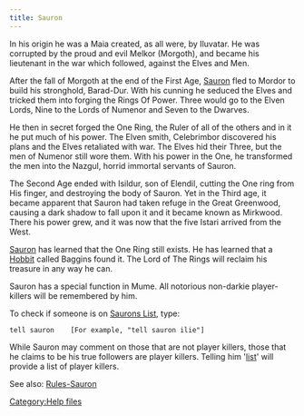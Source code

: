 ```yaml
---
title: Sauron
---
```


In his origin he was a Maia created, as all were, by Iluvatar. He was
corrupted by the proud and evil Melkor (Morgoth), and became his
lieutenant in the war which followed, against the Elves and Men.

After the fall of Morgoth at the end of the First Age,
[Sauron](Sauron "wikilink") fled to Mordor to build his stronghold,
Barad-Dur. With his cunning he seduced the Elves and tricked them into
forging the Rings Of Power. Three would go to the Elven Lords, Nine to
the Lords of Numenor and Seven to the Dwarves.

He then in secret forged the One Ring, the Ruler of all of the others
and in it he put much of his power. The Elven smith, Celebrimbor
discovered his plans and the Elves retaliated with war. The Elves hid
their Three, but the men of Numenor still wore them. With his power in
the One, he transformed the men into the Nazgul, horrid immortal
servants of Sauron.

The Second Age ended with Isildur, son of Elendil, cutting the One ring
from His finger, and destroying the body of Sauron. Yet in the Third
age, it became apparent that Sauron had taken refuge in the Great
Greenwood, causing a dark shadow to fall upon it and it became known as
Mirkwood. There his power grew, and it was now that the five Istari
arrived from the West.

[Sauron](Sauron "wikilink") has learned that the One Ring still exists.
He has learned that a [Hobbit](Hobbit "wikilink") called Baggins found
it. The Lord of The Rings will reclaim his treasure in any way he can.

Sauron has a special function in Mume. All notorious non-darkie
player-killers will be remembered by him.

To check if someone is on [Saurons List](Saurons_List "wikilink"), type:

`tell sauron `<name>`   [For example, "tell sauron ilie"]`

While Sauron may comment on those that are not player killers, those
that he claims to be his true followers are player killers. Telling him
'[list](list "wikilink")' will provide a list of player killers.

See also: [Rules-Sauron](Rules-Sauron "wikilink")

[Category:Help files](Category:Help_files "wikilink")